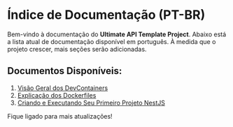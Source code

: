 # Índice de Documentação (PT-BR)

Bem-vindo à documentação do **Ultimate API Template Project**. Abaixo está a lista atual de documentação disponível em português. À medida que o projeto crescer, mais seções serão adicionadas.

## Documentos Disponíveis:

1. [Visão Geral dos DevContainers](001.devcontainers.md)
2. [Explicação dos Dockerfiles](002.dockerfiles.md)
3. [Criando e Executando Seu Primeiro Projeto NestJS](003.creating-project.md)

Fique ligado para mais atualizações!
